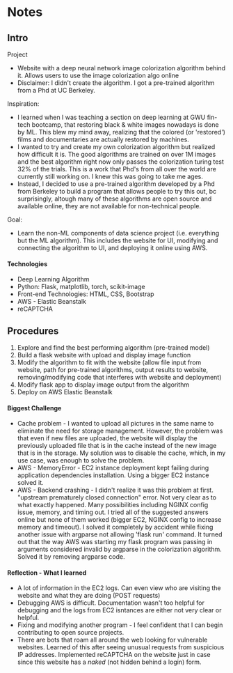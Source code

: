 # Notes

## Intro

Project

* Website with a deep neural network image colorization algorithm behind it.  Allows users to use the image colorization algo online
* Disclaimer: I didn't create the algorithm. I got a pre-trained algorithm from a Phd at UC Berkeley. 

Inspiration: 

* I learned when I was teaching a section on deep learning at GWU fin-tech bootcamp,  that restoring black & white images nowadays is done by ML. This blew my mind away, realizing that the colored (or 'restored') films and documentaries are actually restored by machines. 
* I wanted to try and create my own colorization algorithm but realized how difficult it is. The good algorithms are trained on over 1M images and the best algorithm right now only passes the colorization turing test 32% of the trials. This is a work that Phd's from all over the world are currently still working on. I knew this was going to take me ages.
* Instead, I decided to use a pre-trained algorithm developed by a Phd from Berkeley to build a program that allows people to try this out, bc surprisingly, altough many of these algorithms are open source and available online,  they are not available for non-technical people. 

Goal: 

* Learn the non-ML components of data science project (i.e. everything but the ML algorithm). This includes the website for UI, modifying and connecting the algorithm to UI, and deploying it online using AWS. 

#### Technologies

* Deep Learning Algorithm
* Python: Flask, matplotlib, torch, scikit-image
* Front-end Technologies: HTML, CSS, Bootstrap
* AWS - Elastic Beanstalk
* reCAPTCHA

## Procedures

1. Explore and find the best performing algorithm (pre-trained model)
2. Build a flask website with upload and display image function
3. Modify the algorithm to fit with the website (allow file input from website, path for pre-trained algorithms, output results to website, removing/modifying code that interferes with website and deployment)
4. Modify flask app to display image output from the algorithm
5. Deploy on AWS Elastic Beanstalk

#### Biggest Challenge

* Cache problem - I wanted to upload all pictures in the same name to eliminate the need for storage management. However, the problem was that even if new files are uploaded, the website will display the previously uploaded file that is in the cache instead of the new image that is in the storage. My solution was to disable the cache, which, in my use case, was enough to solve the problem. 
* AWS - MemoryError - EC2 instance deployment kept failing during application dependencies installation. Using a bigger EC2 instance solved it.
* AWS - Backend crashing - I didn't realize it was this problem at first. "upstream prematurely closed connection" error. Not very clear as to what exactly happened. Many possibilities including NGINX config issue, memory, and timing out. I tried all of the suggested answers online but none of them worked (bigger EC2, NGINX config to increase memory and timeout). I solved it completely by accident while fixing another issue with argparse not allowing 'flask run' command. It turned out that the way AWS was starting my flask program was passing in arguments considered invalid by argparse in the colorization algorithm. Solved it by removing argparse code. 

#### Reflection - What I learned 

* A lot of information in the EC2 logs. Can even view who are visiting the website and what they are doing (POST requests)
* Debugging AWS is difficult. Documentation wasn't too helpful for debugging and the logs from EC2 isntances are either not very clear or helpful. 
* Fixing and modifying another program - I feel confident that I can begin contributing to open source projects.
* There are bots that roam all around the web looking for vulnerable websites. Learned of this after seeing unusual requests from suspicious IP addresses. Implemented reCAPTCHA on the website just in case since this website has a *naked* (not hidden behind a login) form. 